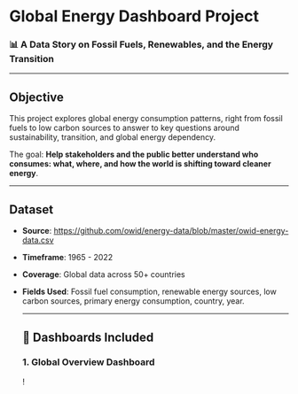 # Global Energy Dashboard Project

### 📊 A Data Story on Fossil Fuels, Renewables, and the Energy Transition

---

## Objective
This project explores global energy consumption patterns, right from fossil fuels to low carbon sources to answer to key questions around sustainability, transition, and global energy dependency.

The goal: **Help stakeholders and the public better understand who consumes: what, where, and how the world is shifting toward cleaner energy**.

---

## Dataset

- **Source**: https://github.com/owid/energy-data/blob/master/owid-energy-data.csv
- **Timeframe**: 1965 - 2022
- **Coverage**: Global data across 50+ countries
- **Fields Used**: Fossil fuel consumption, renewable energy sources, low carbon sources, primary energy consumption, country, year.

  ---

  ## 📂 Dashboards Included

  ### 1. Global Overview Dashboard
  !




  
